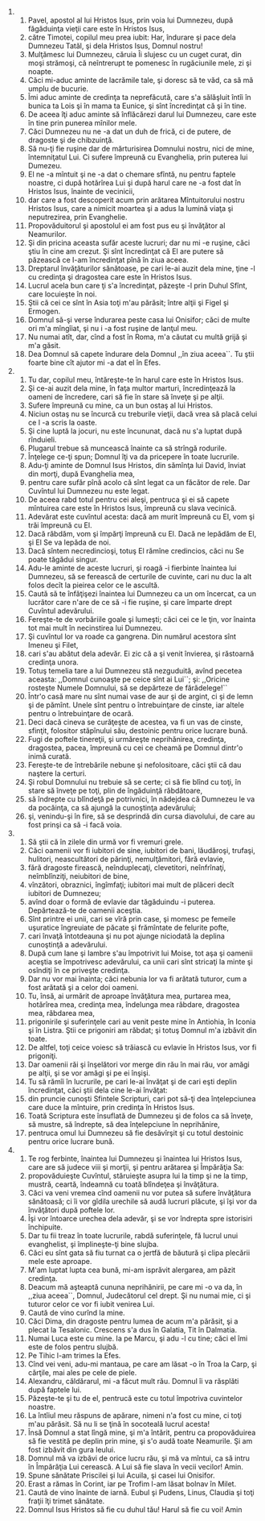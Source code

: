 <ol>
  <li>
    <ol>
      <li>Pavel, apostol al lui Hristos Isus, prin voia lui Dumnezeu, după făgăduinţa vieţii care este în Hristos Isus,</li>
      <li>către Timotei, copilul meu prea iubit: Har, îndurare şi pace dela Dumnezeu Tatăl, şi dela Hristos Isus, Domnul nostru!</li>
      <li>Mulţămesc lui Dumnezeu, căruia Îi slujesc cu un cuget curat, din moşi strămoşi, că neîntrerupt te pomenesc în rugăciunile mele, zi şi noapte.</li>
      <li>Căci mi-aduc aminte de lacrămile tale, şi doresc să te văd, ca să mă umplu de bucurie.</li>
      <li>Îmi aduc aminte de credinţa ta neprefăcută, care s'a sălăşluit întîi în bunica ta Lois şi în mama ta Eunice, şi sînt încredinţat că şi în tine.</li>
      <li>De aceea îţi aduc aminte să înflăcărezi darul lui Dumnezeu, care este în tine prin punerea mînilor mele.</li>
      <li>Căci Dumnezeu nu ne -a dat un duh de frică, ci de putere, de dragoste şi de chibzuinţă.</li>
      <li>Să nu-ţi fie ruşine dar de mărturisirea Domnului nostru, nici de mine, întemniţatul Lui. Ci sufere împreună cu Evanghelia, prin puterea lui Dumezeu.</li>
      <li>El ne -a mîntuit şi ne -a dat o chemare sfîntă, nu pentru faptele noastre, ci după hotărîrea Lui şi după harul care ne -a fost dat în Hristos Isus, înainte de vecinicii,</li>
      <li>dar care a fost descoperit acum prin arătarea Mîntuitorului nostru Hristos Isus, care a nimicit moartea şi a adus la lumină viaţa şi neputrezirea, prin Evanghelie.</li>
      <li>Propovăduitorul şi apostolul ei am fost pus eu şi învăţător al Neamurilor.</li>
      <li>Şi din pricina aceasta sufăr aceste lucruri; dar nu mi -e ruşine, căci ştiu în cine am crezut. Şi sînt încredinţat că El are putere să păzească ce I-am încredinţat pînă în ziua aceea.</li>
      <li>Dreptarul învăţăturilor sănătoase, pe cari le-ai auzit dela mine, ţine -l cu credinţa şi dragostea care este în Hristos Isus.</li>
      <li>Lucrul acela bun care ţi s'a încredinţat, păzeşte -l prin Duhul Sfînt, care locuieşte în noi.</li>
      <li>Ştii că cei ce sînt în Asia toţi m'au părăsit; între alţii şi Figel şi Ermogen.</li>
      <li>Domnul să-şi verse îndurarea peste casa lui Onisifor; căci de multe ori m'a mîngîiat, şi nu i -a fost ruşine de lanţul meu.</li>
      <li>Nu numai atît, dar, cînd a fost în Roma, m'a căutat cu multă grijă şi m'a găsit.</li>
      <li>Dea Domnul să capete îndurare dela Domnul ,,în ziua aceea``. Tu ştii foarte bine cît ajutor mi -a dat el în Efes.</li>
    </ol>
  </li>
  <li>
    <ol>
      <li>Tu dar, copilul meu, întăreşte-te în harul care este în Hristos Isus.</li>
      <li>Şi ce-ai auzit dela mine, în faţa multor marturi, încredinţează la oameni de încredere, cari să fie în stare să înveţe şi pe alţii.</li>
      <li>Sufere împreună cu mine, ca un bun ostaş al lui Hristos.</li>
      <li>Niciun ostaş nu se încurcă cu treburile vieţii, dacă vrea să placă celui ce l -a scris la oaste.</li>
      <li>Şi cine luptă la jocuri, nu este încununat, dacă nu s'a luptat după rînduieli.</li>
      <li>Plugarul trebue să muncească înainte ca să strîngă rodurile.</li>
      <li>Înţelege ce-ţi spun; Domnul îţi va da pricepere în toate lucrurile.</li>
      <li>Adu-ţi aminte de Domnul Isus Hristos, din sămînţa lui David, înviat din morţi, după Evanghelia mea,</li>
      <li>pentru care sufăr pînă acolo că sînt legat ca un făcător de rele. Dar Cuvîntul lui Dumnezeu nu este legat.</li>
      <li>De aceea rabd totul pentru cei aleşi, pentruca şi ei să capete mîntuirea care este în Hristos Isus, împreună cu slava vecinică.</li>
      <li>Adevărat este cuvîntul acesta: dacă am murit împreună cu El, vom şi trăi împreună cu El.</li>
      <li>Dacă răbdăm, vom şi împărţi împreună cu El. Dacă ne lepădăm de El, şi El Se va lepăda de noi.</li>
      <li>Dacă sîntem necredincioşi, totuş El rămîne credincios, căci nu Se poate tăgădui singur.</li>
      <li>Adu-le aminte de aceste lucruri, şi roagă -i fierbinte înaintea lui Dumnezeu, să se ferească de certurile de cuvinte, cari nu duc la alt folos decît la pieirea celor ce le ascultă.</li>
      <li>Caută să te înfăţişezi înaintea lui Dumnezeu ca un om încercat, ca un lucrător care n'are de ce să -i fie ruşine, şi care împarte drept Cuvîntul adevărului.</li>
      <li>Fereşte-te de vorbăriile goale şi lumeşti; căci cei ce le ţin, vor înainta tot mai mult în necinstirea lui Dumnezeu.</li>
      <li>Şi cuvîntul lor va roade ca gangrena. Din numărul acestora sînt Imeneu şi Filet,</li>
      <li>cari s'au abătut dela adevăr. Ei zic că a şi venit învierea, şi răstoarnă credinţa unora.</li>
      <li>Totuş temelia tare a lui Dumnezeu stă nezguduită, avînd pecetea aceasta: ,,Domnul cunoaşte pe ceice sînt ai Lui``; şi: ,,Oricine rosteşte Numele Domnului, să se depărteze de fărădelege!``</li>
      <li>Într'o casă mare nu sînt numai vase de aur şi de argint, ci şi de lemn şi de pămînt. Unele sînt pentru o întrebuinţare de cinste, iar altele pentru o întrebuinţare de ocară.</li>
      <li>Deci dacă cineva se curăţeşte de acestea, va fi un vas de cinste, sfinţit, folositor stăpînului său, destoinic pentru orice lucrare bună.</li>
      <li>Fugi de poftele tinereţii, şi urmăreşte neprihănirea, credinţa, dragostea, pacea, împreună cu cei ce cheamă pe Domnul dintr'o inimă curată.</li>
      <li>Fereşte-te de întrebările nebune şi nefolositoare, căci ştii că dau naştere la certuri.</li>
      <li>Şi robul Domnului nu trebuie să se certe; ci să fie blînd cu toţi, în stare să înveţe pe toţi, plin de îngăduinţă răbdătoare,</li>
      <li>să îndrepte cu blîndeţă pe potrivnici, în nădejdea că Dumnezeu le va da pocăinţa, ca să ajungă la cunoştinţa adevărului;</li>
      <li>şi, venindu-şi în fire, să se desprindă din cursa diavolului, de care au fost prinşi ca să -i facă voia.</li>
    </ol>
  </li>
  <li>
    <ol>
      <li>Să ştii că în zilele din urmă vor fi vremuri grele.</li>
      <li>Căci oamenii vor fi iubitori de sine, iubitori de bani, lăudăroşi, trufaşi, hulitori, neascultători de părinţi, nemulţămitori, fără evlavie,</li>
      <li>fără dragoste firească, neînduplecaţi, clevetitori, neînfrînaţi, neîmblînziţi, neiubitori de bine,</li>
      <li>vînzători, obraznici, îngîmfaţi; iubitori mai mult de plăceri decît iubitori de Dumnezeu;</li>
      <li>avînd doar o formă de evlavie dar tăgăduindu -i puterea. Depărtează-te de oamenii aceştia.</li>
      <li>Sînt printre ei unii, cari se vîră prin case, şi momesc pe femeile uşuratice îngreuiate de păcate şi frămîntate de felurite pofte,</li>
      <li>cari învaţă întotdeauna şi nu pot ajunge niciodată la deplina cunoştinţă a adevărului.</li>
      <li>După cum Iane şi Iambre s'au împotrivit lui Moise, tot aşa şi oamenii aceştia se împotrivesc adevărului, ca unii cari sînt stricaţi la minte şi osîndiţi în ce priveşte credinţa.</li>
      <li>Dar nu vor mai înainta; căci nebunia lor va fi arătată tuturor, cum a fost arătată şi a celor doi oameni.</li>
      <li>Tu, însă, ai urmărit de aproape învăţătura mea, purtarea mea, hotărîrea mea, credinţa mea, îndelunga mea răbdare, dragostea mea, răbdarea mea,</li>
      <li>prigonirile şi suferinţele cari au venit peste mine în Antiohia, în Iconia şi în Listra. Ştii ce prigoniri am răbdat; şi totuş Domnul m'a izbăvit din toate.</li>
      <li>De altfel, toţi ceice voiesc să trăiască cu evlavie în Hristos Isus, vor fi prigoniţi.</li>
      <li>Dar oamenii răi şi înşelători vor merge din rău în mai rău, vor amăgi pe alţii, şi se vor amăgi şi pe ei înşişi.</li>
      <li>Tu să rămîi în lucrurile, pe cari le-ai învăţat şi de cari eşti deplin încredinţat, căci ştii dela cine le-ai învăţat:</li>
      <li>din pruncie cunoşti Sfintele Scripturi, cari pot să-ţi dea înţelepciunea care duce la mîntuire, prin credinţa în Hristos Isus.</li>
      <li>Toată Scriptura este însuflată de Dumnezeu şi de folos ca să înveţe, să mustre, să îndrepte, să dea înţelepciune în neprihănire,</li>
      <li>pentruca omul lui Dumnezeu să fie desăvîrşit şi cu totul destoinic pentru orice lucrare bună.</li>
    </ol>
  </li>
  <li>
    <ol>
      <li>Te rog ferbinte, înaintea lui Dumnezeu şi înaintea lui Hristos Isus, care are să judece viii şi morţii, şi pentru arătarea şi Împărăţia Sa:</li>
      <li>propovăduieşte Cuvîntul, stăruieşte asupra lui la timp şi ne la timp, mustră, ceartă, îndeamnă cu toată blîndeţea şi învăţătura.</li>
      <li>Căci va veni vremea cînd oamenii nu vor putea să sufere învăţătura sănătoasă; ci îi vor gîdila urechile să audă lucruri plăcute, şi îşi vor da învăţători după poftele lor.</li>
      <li>Îşi vor întoarce urechea dela adevăr, şi se vor îndrepta spre istorisiri închipuite.</li>
      <li>Dar tu fii treaz în toate lucrurile, rabdă suferinţele, fă lucrul unui evanghelist, şi împlineşte-ţi bine slujba.</li>
      <li>Căci eu sînt gata să fiu turnat ca o jertfă de băutură şi clipa plecării mele este aproape.</li>
      <li>M'am luptat lupta cea bună, mi-am isprăvit alergarea, am păzit credinţa.</li>
      <li>Deacum mă aşteaptă cununa neprihănirii, pe care mi -o va da, în ,,ziua aceea``, Domnul, Judecătorul cel drept. Şi nu numai mie, ci şi tuturor celor ce vor fi iubit venirea Lui.</li>
      <li>Caută de vino curînd la mine.</li>
      <li>Căci Dima, din dragoste pentru lumea de acum m'a părăsit, şi a plecat la Tesalonic. Crescens s'a dus în Galatia, Tit în Dalmatia.</li>
      <li>Numai Luca este cu mine. Ia pe Marcu, şi adu -l cu tine; căci el îmi este de folos pentru slujbă.</li>
      <li>Pe Tihic l-am trimes la Efes.</li>
      <li>Cînd vei veni, adu-mi mantaua, pe care am lăsat -o în Troa la Carp, şi cărţile, mai ales pe cele de piele.</li>
      <li>Alexandru, căldărarul, mi -a făcut mult rău. Domnul îi va răsplăti după faptele lui.</li>
      <li>Păzeşte-te şi tu de el, pentrucă este cu totul împotriva cuvintelor noastre.</li>
      <li>La întîiul meu răspuns de apărare, nimeni n'a fost cu mine, ci toţi m'au părăsit. Să nu li se ţină în socoteală lucrul acesta!</li>
      <li>Însă Domnul a stat lîngă mine, şi m'a întărit, pentru ca propovăduirea să fie vestită pe deplin prin mine, şi s'o audă toate Neamurile. Şi am fost izbăvit din gura leului.</li>
      <li>Domnul mă va izbăvi de orice lucru rău, şi mă va mîntui, ca să intru în Împărăţia Lui cerească. A Lui să fie slava în vecii vecilor! Amin.</li>
      <li>Spune sănătate Priscilei şi lui Acuila, şi casei lui Onisifor.</li>
      <li>Erast a rămas în Corint, iar pe Trofim l-am lăsat bolnav în Milet.</li>
      <li>Caută de vino înainte de iarnă. Eubul şi Pudens, Linus, Claudia şi toţi fraţii îţi trimet sănătate.</li>
      <li>Domnul Isus Hristos să fie cu duhul tău! Harul să fie cu voi! Amin</li>
    </ol>
  </li>
</ol>